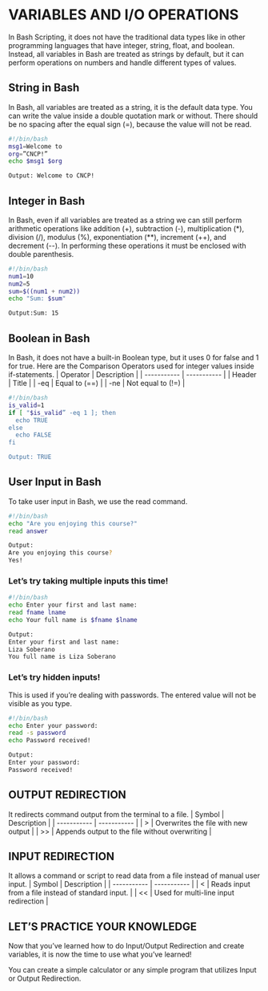 # VARIABLES AND I/O OPERATIONS
In Bash Scripting, it does not have the traditional data types like in other programming languages that have integer, string, float, and boolean. Instead, all variables in Bash are treated as strings by default, but it can perform operations on numbers and handle different types of values. 

## String in Bash 
In Bash, all variables are treated as a string, it is the default data type. You can write the value inside a double quotation mark or without. There should be no spacing after the equal sign (=), because the value will not be read. 

```bash
#!/bin/bash
msg1=Welcome to
org=”CNCP!”
echo $msg1 $org

Output: Welcome to CNCP!
```
## Integer in Bash 
In Bash, even if all variables are treated as a string we can still perform arithmetic operations like addition (+), subtraction (-), multiplication (*), division (/), modulus (%), exponentiation (**), increment (++), and decrement (--). In performing these operations it must be enclosed with double parenthesis.

```bash
#!/bin/bash
num1=10
num2=5
sum=$((num1 + num2))  
echo "Sum: $sum"

Output:Sum: 15
```
## Boolean in Bash
In Bash, it does not have a built-in Boolean type, but it uses 0 for false and 1 for true. 
Here are the Comparison Operators used for integer values inside if-statements.
| Operator | Description |
| ----------- | ----------- |
| Header | Title |
| -eq | Equal to (==) |
| -ne | Not equal to (!=) |

```bash
#!/bin/bash
is_valid=1
if [ "$is_valid” -eq 1 ]; then
  echo TRUE
else
  echo FALSE
fi

Output: TRUE
```
## User Input in Bash
To take user input in Bash, we use the read command.
```bash
#!/bin/bash
echo "Are you enjoying this course?"
read answer

Output: 
Are you enjoying this course?
Yes!
```
### Let’s try taking multiple inputs this time!
```bash
#!/bin/bash
echo Enter your first and last name:
read fname lname 
echo Your full name is $fname $lname

Output:
Enter your first and last name:
Liza Soberano
You full name is Liza Soberano
```

### Let’s try hidden inputs! 
This is used if you’re dealing with passwords. The entered value will not be visible as you type.
```bash
#!/bin/bash
echo Enter your password:
read -s password
echo Password received!

Output:
Enter your password:
Password received!
```
## OUTPUT REDIRECTION
It redirects command output from the terminal to a file.
| Symbol | Description |
| ----------- | ----------- |
| > | Overwrites the file with new output |
| >> | Appends output to the file without overwriting |

## INPUT REDIRECTION
It allows a command or script to read data from a file instead of manual user input.
| Symbol | Description |
| ----------- | ----------- |
| < | Reads input from a file instead of standard input. |
| << | Used for multi-line input redirection |

## LET’S PRACTICE YOUR KNOWLEDGE
Now that you’ve learned how to do Input/Output Redirection and create variables, it is now the time to use what you’ve learned!

You can create a simple calculator or any simple program that utilizes Input or Output Redirection.  







